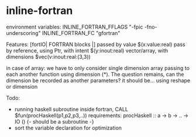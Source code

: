 # inline-fortran

environment variables:
INLINE_FORTRAN_FFLAGS "-fpic -fno-underscoring"
INLINE_FORTRAN_FC "gfortran"

Features:
  [fortIO| FORTRAN blocks |]
  passed by value $(x:value:real)
  pass by reference, using Ptr, with intent $(y:inout:real)
  vector/array, with dimensions $vec(v:inout:real:(3,3))

in case of array:
we have to only consider single dimension array passing to each another function using
dimension (\*).
The question remains, can the dimension be recorded as another parameters?
it should be... using reshape or dimension

Todo:
- running haskell subroutine inside fortran,
    CALL $fun(procHaskell(p1,p2,p3,..))
  requirements:
    procHaskell :: a -> b -> .. -> IO () {- should be a subroutine -}
- sort the variable declaration for optimization


